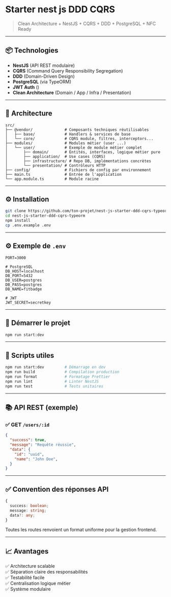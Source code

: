 # Starter nest js DDD CQRS

> Clean Architecture + NestJS + CQRS + DDD + PostgreSQL + NFC Ready

---

## 📦 Technologies

- **NestJS** (API REST modulaire)
- **CQRS** (Command Query Responsibility Segregation)
- **DDD** (Domain-Driven Design)
- **PostgreSQL** (via TypeORM)
- **JWT Auth** ()
- **Clean Architecture** (Domain / App / Infra / Presentation)

---

## 🧱 Architecture

```
src/
├── @vendor/              # Composants techniques réutilisables
│   ├── base/             # Handlers & services de base
│   └── core/             # CQRS module, filtres, interceptors...
├── modules/              # Modules métier (user ...)
│   └── user/             # Exemple de module métier complet
│       ├── domain/       # Entités, interfaces, logique métier pure
│       ├── application/  # Use cases (CQRS)
│       ├── infrastructure/ # Repo DB, implémentations concrètes
│       └── presentation/ # Contrôleurs HTTP
├── config/               # Fichiers de config par environnement
├── main.ts               # Entrée de l'application
└── app.module.ts         # Module racine
```

---

## ⚙️ Installation

```bash
git clone https://github.com/ton-projet/nest-js-starter-ddd-cqrs-typeorm.git
cd nest-js-starter-ddd-cqrs-typeorm
npm install
cp .env.example .env
```

---

## ⚙️ Exemple de `.env`

```
PORT=3000

# PostgreSQL
DB_HOST=localhost
DB_PORT=5432
DB_USER=postgres
DB_PASS=postgres
DB_NAME=fitbadge

# JWT
JWT_SECRET=secretkey

```

---

## 🚀 Démarrer le projet

```bash
npm run start:dev
```

---

## 🧪 Scripts utiles

```bash
npm run start:dev         # Démarrage en dev
npm run build             # Compilation production
npm run format            # Formatage Prettier
npm run lint              # Linter NestJS
npm run test              # Tests unitaires
```

---

## 📚 API REST (exemple)

### ✅ GET `/users/:id`

```json
{
  "success": true,
  "message": "Requête réussie",
  "data": {
    "id": "uuid",
    "name": "John Doe",
  }
}
```
---

## ✅ Convention des réponses API

```ts
{
  success: boolean;
  message: string;
  data?: any;
}
```

Toutes les routes renvoient un format uniforme pour la gestion frontend.

---

## 📈 Avantages

✅ Architecture scalable  
✅ Séparation claire des responsabilités  
✅ Testabilité facile  
✅ Centralisation logique métier  
✅ Système modulaire
